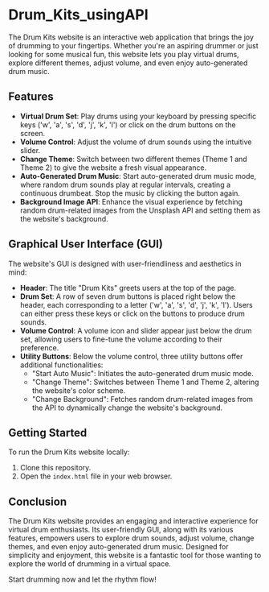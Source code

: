 # Drum_Kits_usingAPI

The Drum Kits website is an interactive web application that brings the joy of drumming to your fingertips. Whether you're an aspiring drummer or just looking for some musical fun, this website lets you play virtual drums, explore different themes, adjust volume, and even enjoy auto-generated drum music.

## Features

- **Virtual Drum Set**: Play drums using your keyboard by pressing specific keys ('w', 'a', 's', 'd', 'j', 'k', 'l') or click on the drum buttons on the screen.
- **Volume Control**: Adjust the volume of drum sounds using the intuitive slider.
- **Change Theme**: Switch between two different themes (Theme 1 and Theme 2) to give the website a fresh visual appearance.
- **Auto-Generated Drum Music**: Start auto-generated drum music mode, where random drum sounds play at regular intervals, creating a continuous drumbeat. Stop the music by clicking the button again.
- **Background Image API**: Enhance the visual experience by fetching random drum-related images from the Unsplash API and setting them as the website's background.

## Graphical User Interface (GUI)

The website's GUI is designed with user-friendliness and aesthetics in mind:

- **Header**: The title "Drum Kits" greets users at the top of the page.
- **Drum Set**: A row of seven drum buttons is placed right below the header, each corresponding to a letter ('w', 'a', 's', 'd', 'j', 'k', 'l'). Users can either press these keys or click on the buttons to produce drum sounds.
- **Volume Control**: A volume icon and slider appear just below the drum set, allowing users to fine-tune the volume according to their preference.
- **Utility Buttons**: Below the volume control, three utility buttons offer additional functionalities:
  - "Start Auto Music": Initiates the auto-generated drum music mode.
  - "Change Theme": Switches between Theme 1 and Theme 2, altering the website's color scheme.
  - "Change Background": Fetches random drum-related images from the API to dynamically change the website's background.

## Getting Started

To run the Drum Kits website locally:

1. Clone this repository.
2. Open the `index.html` file in your web browser.

## Conclusion

The Drum Kits website provides an engaging and interactive experience for virtual drum enthusiasts. Its user-friendly GUI, along with its various features, empowers users to explore drum sounds, adjust volume, change themes, and even enjoy auto-generated drum music. Designed for simplicity and enjoyment, this website is a fantastic tool for those wanting to explore the world of drumming in a virtual space.

Start drumming now and let the rhythm flow!

